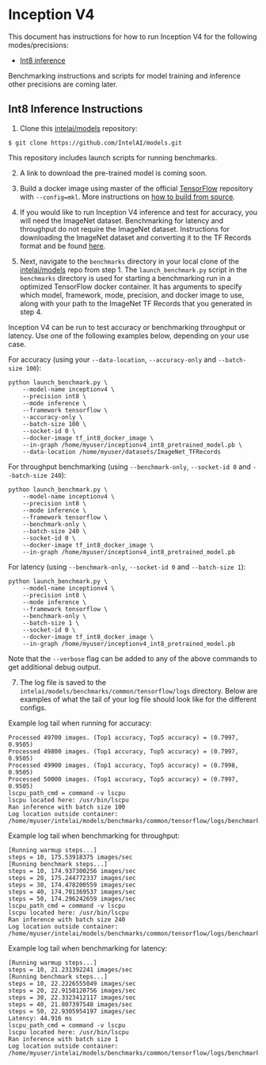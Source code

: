 # Inception V4

This document has instructions for how to run Inception V4 for the
following modes/precisions:
* [Int8 inference](#int8-inference-instructions)

Benchmarking instructions and scripts for model training and inference
other precisions are coming later.

## Int8 Inference Instructions

1. Clone this [intelai/models](https://github.com/IntelAI/models)
repository:

```
$ git clone https://github.com/IntelAI/models.git
```

This repository includes launch scripts for running benchmarks.

2. A link to download the pre-trained model is coming soon.

3. Build a docker image using master of the official
[TensorFlow](https://github.com/tensorflow/tensorflow) repository with
`--config=mkl`. More instructions on
[how to build from source](https://software.intel.com/en-us/articles/intel-optimization-for-tensorflow-installation-guide#inpage-nav-5).

4. If you would like to run Inception V4 inference and test for
accuracy, you will need the ImageNet dataset. Benchmarking for latency
and throughput do not require the ImageNet dataset.  Instructions for
downloading the ImageNet dataset and converting it to the TF Records
format and be found
[here](https://github.com/tensorflow/models/tree/master/research/slim#an-automated-script-for-processing-imagenet-data).

5. Next, navigate to the `benchmarks` directory in your local clone of
the [intelai/models](https://github.com/IntelAI/models) repo from step 1.
The `launch_benchmark.py` script in the `benchmarks` directory is
used for starting a benchmarking run in a optimized TensorFlow docker
container. It has arguments to specify which model, framework, mode,
precision, and docker image to use, along with your path to the ImageNet
TF Records that you generated in step 4.

Inception V4 can be run to test accuracy or benchmarking throughput or
latency. Use one of the following examples below, depending on your use
case.

For accuracy (using your `--data-location`, `--accuracy-only` and
`--batch-size 100`):

```
python launch_benchmark.py \
    --model-name inceptionv4 \
    --precision int8 \
    --mode inference \
    --framework tensorflow \
    --accuracy-only \
    --batch-size 100 \
    --socket-id 0 \
    --docker-image tf_int8_docker_image \
    --in-graph /home/myuser/inceptionv4_int8_pretrained_model.pb \
    --data-location /home/myuser/datasets/ImageNet_TFRecords
```

For throughput benchmarking (using `--benchmark-only`, `--socket-id 0` and `--batch-size 240`):

```
python launch_benchmark.py \
    --model-name inceptionv4 \
    --precision int8 \
    --mode inference \
    --framework tensorflow \
    --benchmark-only \
    --batch-size 240 \
    --socket-id 0 \
    --docker-image tf_int8_docker_image \
    --in-graph /home/myuser/inceptionv4_int8_pretrained_model.pb
```

For latency (using `--benchmark-only`, `--socket-id 0` and `--batch-size 1`):

```
python launch_benchmark.py \
    --model-name inceptionv4 \
    --precision int8 \
    --mode inference \
    --framework tensorflow \
    --benchmark-only \
    --batch-size 1 \
    --socket-id 0 \
    --docker-image tf_int8_docker_image \
    --in-graph /home/myuser/inceptionv4_int8_pretrained_model.pb
```

Note that the `--verbose` flag can be added to any of the above commands
to get additional debug output.

7. The log file is saved to the
`intelai/models/benchmarks/common/tensorflow/logs` directory. Below are
examples of what the tail of your log file should look like for the
different configs.

Example log tail when running for accuracy:

```
Processed 49700 images. (Top1 accuracy, Top5 accuracy) = (0.7997, 0.9505)
Processed 49800 images. (Top1 accuracy, Top5 accuracy) = (0.7997, 0.9505)
Processed 49900 images. (Top1 accuracy, Top5 accuracy) = (0.7998, 0.9505)
Processed 50000 images. (Top1 accuracy, Top5 accuracy) = (0.7997, 0.9505)
lscpu_path_cmd = command -v lscpu
lscpu located here: /usr/bin/lscpu
Ran inference with batch size 100
Log location outside container: /home/myuser/intelai/models/benchmarks/common/tensorflow/logs/benchmark_inceptionv4_inference_int8_20190104_191509.log
```

Example log tail when benchmarking for throughput:
```
[Running warmup steps...]
steps = 10, 175.53918375 images/sec
[Running benchmark steps...]
steps = 10, 174.937300256 images/sec
steps = 20, 175.244772337 images/sec
steps = 30, 174.478200559 images/sec
steps = 40, 174.701369537 images/sec
steps = 50, 174.296242659 images/sec
lscpu_path_cmd = command -v lscpu
lscpu located here: /usr/bin/lscpu
Ran inference with batch size 240
Log location outside container: /home/myuser/intelai/models/benchmarks/common/tensorflow/logs/benchmark_inceptionv4_inference_int8_20190104_012411.log
```

Example log tail when benchmarking for latency:
```
[Running warmup steps...]
steps = 10, 21.231392241 images/sec
[Running benchmark steps...]
steps = 10, 22.2226555049 images/sec
steps = 20, 22.9158120756 images/sec
steps = 30, 22.3323412117 images/sec
steps = 40, 21.807397548 images/sec
steps = 50, 22.9305954197 images/sec
Latency: 44.916 ms
lscpu_path_cmd = command -v lscpu
lscpu located here: /usr/bin/lscpu
Ran inference with batch size 1
Log location outside container: /home/myuser/intelai/models/benchmarks/common/tensorflow/logs/benchmark_inceptionv4_inference_int8_20190104_012204.log
```